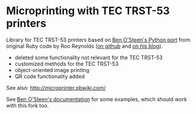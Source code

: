 Microprinting with TEC TRST-53 printers
=======================================

Library for TEC TRST-53 printers based on [Ben O'Steen's Python port](https://github.com/benosteen/microprinter)
from original Ruby code by Roo Reynolds ([on github](https://github.com/rooreynolds/microprinter) and
[on his blog](http://rooreynolds.com/category/microprinter/)).

* deleted some functionality not relevant for the TEC TRST-53
* customized methods for the TEC TRST-53
* object-oriented image printing
* QR code functionality added

See also: http://microprinter.pbwiki.com/

See [Ben O'Steen's documentation](https://github.com/benosteen/microprinter) for some examples, which
should work with this fork too.
